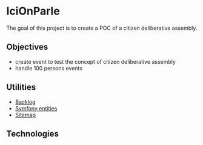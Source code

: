 # IciOnParle

The goal of this project is to create a POC of a citizen deliberative assembly.

## Objectives

- create event to test the concept of citizen deliberative assembly
- handle 100 persons events

## Utilities

- [Backlog](https://docs.google.com/spreadsheets/d/1T94v6RqeAq-eUHyvp37mLBgBNzDPI5fR10QI764wWbI/edit?usp=sharing)
- [Symfony entities](https://viewer.diagrams.net/?highlight=0000ff&edit=_blank&layers=1&nav=1&title=Symfony%20entity%20diagram#R7Vvbbts4EP0aA7sPLXRN3MfYuWyxyW7RpOgzI9EWEZoUKLq28%2FU7lGhdQjmWnCprBzSMRBzNiCLnaHiGY4386WJ9I1Ca3PEY05HnxOuRfznyvE%2BhP4Z%2FSrIpJOdBWAjmgsSFyK0E9%2BQZa6GjpUsS46yhKDmnkqRNYcQZw5FsyJAQfNVUm3Ha7DVFc2wI7iNETelPEstES13HqU78hck80V2PQ33iEUVPc8GXTPc38vxZ%2FilOL9D2Wlo%2FS1DMVzWRfzXyp4JzWRwt1lNM1dxup62wu95xtrxvgZnsYrB6vvEz%2BfT1eSWvPBxESZL%2B%2BKQM1GV%2BIbrUE3IDY0r1LcvNdpqyFVlQxKA1mXEm7%2FUZF9pRQmh8izZ8qe4jkzAv29Yk4YI8gz6iWhlOC6lR4J01NO6VJYgdkAqcgc637eDcUnSLMql1Ik4pSjPyWN7JAok5YRMuJV9sL6QchGPdKn2QN6TgT6XTlb2eCywkXu%2BcZbf0HTwTmC%2BwFBtQ0Qaed6b9rZ8H39ftVYWuEvxJDVjuuRYijeh5efGyv%2B%2FwBCA2hwFXHTa7G5u9uWctvcHcNzpDVGLBkMQTNWFZHUlwUBtpJcrx1QdrvoE10DeAlqBUHcKUS4JoNWJ%2FInmqXUfxbIsCocekjh%2B3nlfORJTMGRwXuhPlVQKP%2FYUW5xebzAilU065AAnjObyzFEWEzW%2BLLgKnEn3XXQUg4nC9Gc2xlJA4xizHmkQSFXBUZiknTObzG07gC16YOp%2FDUQjDnELbrdrwVepCTjkDWCKSgw0D1ldY4X0SC54%2BALpxOew%2BuK4%2FsUEnkL8SLEzob5qQ2gf0l9Cr47yBud4ACwyAffv7zQB7rIeTFrx0wtkLUP0uTO2DjRrjvtimF1bdR7Ve7YeD3w6Hmv%2F9d3V%2FaLh%2FmWEBsQwm7gL%2B%2FoBW2bhDbPPA1d%2BRuiN%2FfZFPUnmIZYJFiuKvcWkCUwwe%2B8MLwz%2FbbWaEIfqA17I0kXmjTXeYwOfYwNd7QT8k1oVex0XdHQ%2BF9jMD7TbUDRbqwoNC3XDed03efs%2BXIsKWuB9K3EO3yaTDzsQ9%2BODE3bXE%2FbSJu3vkxN21xP09VzP3yIi7axJ3SWQeKzsS7xhnkSCpJJx1N6KEPXXXtnz9qPn6nhDXla%2BPByNslq6%2FY4A7jK4P5nzT91e%2F1AgsVz%2BQq4%2F9F5vsLVQ9bPFwMP7gVP3cMvWTZupnvYl6G8wHY2pjy9PfcRk7Py6a%2FqUPS3d%2BI1HPl7NLiJulSdFo3bZncUfNN9QG2OMl2mTXRGTwzOO0tAN44Lm6zm6jfxnua6JW4z42d2jdGE039ewbFrr039GOsLfaXat6SQ%2FjDGahclljTmBeX%2FNYJDAAIb6QDWBIstgBjizfTK31pTdXzd52AN1mjqeSOb6%2B5LYljq3M0hssc3Rs5vhuS%2B6Xg5ZccP5np%2F4ZbKfMgEIR6W0eeVgeGQT788jWnfCPXvIxy4s2jzylPHIH7o%2Bl4GMWFG0eOdyitmNr%2FP%2FKI81i30xlUgwtelR8KOprgReI0Eq9kavmoqtCoc02RVm24iLu3pvgtJY%2BFOoaCTsSjggw%2Fg%2BW0M1TH0Obc5xgzvF6eO7847LBChZmQdZG56Gic3BQdB7O965ZQyh2WmyScViSEb58IyTomGW4%2FgfPMlyznmDTjJNKM3aUKI4lz3DNmoVNNIZbyorn%2BXgyDc%2FcOhWo9qOvstiwYxNfvd5ZKzg0KxV7Kg6WgR83A389cnWl4OeDvd5hbvXauDXYBonTDoY9cesA50OzeuO7oFHVa%2FX%2B1X8%3D)
- [Sitemap](https://drive.google.com/file/d/1e6zUstT--XNZLoegoA2Gr7LOxsxqnyXK/view?usp=sharing)

## Technologies
